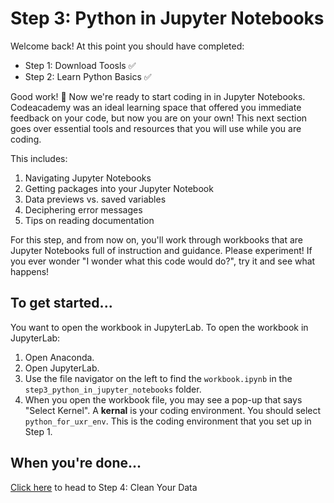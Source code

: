 # Step 3: Python in Jupyter Notebooks
Welcome back! At this point you should have completed:
- Step 1: Download Toosls :white_check_mark:
- Step 2: Learn Python Basics :white_check_mark:

Good work! :clap: Now we're ready to start coding in in Jupyter Notebooks. Codeacademy was an ideal learning space that offered you immediate feedback on your code, but now you are on your own! This next section goes over essential tools and resources that you will use while you are coding.

This includes:
1. Navigating Jupyter Notebooks
2. Getting packages into your Jupyter Notebook
3. Data previews vs. saved variables
4. Deciphering error messages
5. Tips on reading documentation

For this step, and from now on, you'll work through workbooks that are Jupyter Notebooks full of instruction and guidance. Please experiment! If you ever wonder "I wonder what this code would do?", try it and see what happens!

## To get started...
You want to open the workbook in JupyterLab. To open the workbook in JupyterLab:
1. Open Anaconda.
2. Open JupyterLab.
3. Use the file navigator on the left to find the `workbook.ipynb` in the `step3_python_in_jupyter_notebooks` folder.
4. When you open the workbook file, you may see a pop-up that says "Select Kernel". A **kernal** is your coding environment. You should select `python_for_uxr_env`. This is the coding environment that you set up in Step 1.

## When you're done...
[Click here](https://github.com/alexdsbreslav/python_for_uxr/tree/master/step4_clean_your_data) to head to Step 4: Clean Your Data
